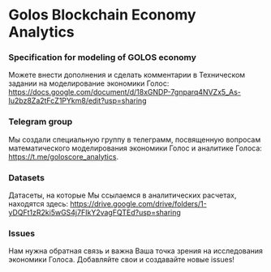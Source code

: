 # Golos Blockchain Economy Analytics
### Specification for modeling of GOLOS economy
Можете внести дополнения и сделать комментарии в Техническом задании на моделирование экономики Голос:
https://docs.google.com/document/d/18xGNDP-7gnparq4NVZx5_As-Iu2bz8Za2tFcZ1PYkm8/edit?usp=sharing
### Telegram group
Мы создали специальную группу в телеграмм, посвященную вопросам математического моделирования экономики Голос и аналитике Голоса: https://t.me/goloscore_analytics.
### Datasets
Датасеты, на которые Мы ссылаемся в аналитических расчетах, находятся здесь:
https://drive.google.com/drive/folders/1-yDQFt1zR2ki5wGS4j7FIkY2vagFQTEd?usp=sharing
### Issues
Нам нужна обратная связь и важна Ваша точка зрения на исследования экономики Голоса.
Добавляйте свои и создавайте новые issues!
